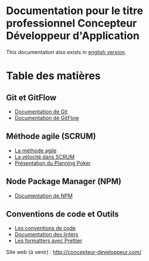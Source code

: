 # Documentation pour le titre professionnel Concepteur Développeur d'Application

This documentation also exists in [english version](README.en.md).

# Table des matières

## Git et GitFlow

- [Documentation de Git](1-basics/01-git/fr/article.md)
- [Documentation de GitFlow](1-basics/02-gitflow/fr/article.md)

## Méthode agile (SCRUM)

- [La méthode agile](1-basics/03-methodology/01-agile-method/fr/article.md)
- [La vélocité dans SCRUM](1-basics/03-methodology/02-velocity/fr/article.md)
- [Présentation du Planning Poker](1-basics/03-methodology/03-planning-poker/fr/article.md)

## Node Package Manager (NPM)

- [Documentation de NPM](1-basics/04-npm/fr/article.md)

## Conventions de code et Outils

- [Les conventions de code](./2-code-style/01-code-conventions/fr/article.md)
- [Documentation des linters](2-code-style/02-linter/fr/article.md)
- [Les formatters avec Prettier](2-code-style/03-prettier/fr/article.md)

Site web (à venir) : http://concepteur-developpeur.com/